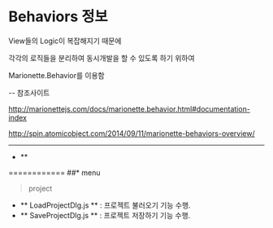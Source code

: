 Behaviors 정보
============
View들의 Logic이 복잡해지기 때문에

각각의 로직들을 분리하여 동시개발을 할 수 있도록 하기 위하여

Marionette.Behavior를 이용함

-- 참조사이트

http://marionettejs.com/docs/marionette.behavior.html#documentation-index

http://spin.atomicobject.com/2014/09/11/marionette-behaviors-overview/
___
- **
 

============
##* menu
> project
- ** LoadProjectDlg.js ** : 프로젝트 불러오기 기능 수행.
- ** SaveProjectDlg.js ** : 프로젝트 저장하기 기능 수행.
